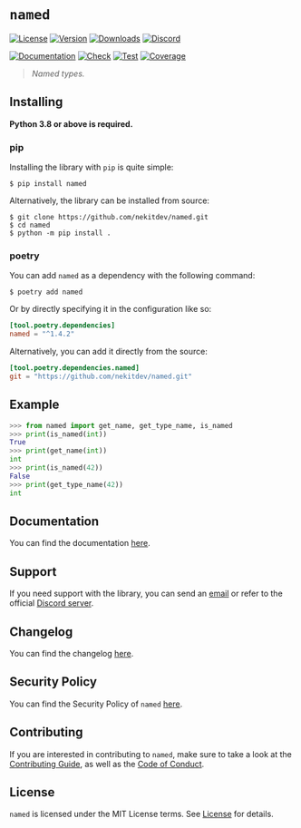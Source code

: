 # `named`

[![License][License Badge]][License]
[![Version][Version Badge]][Package]
[![Downloads][Downloads Badge]][Package]
[![Discord][Discord Badge]][Discord]

[![Documentation][Documentation Badge]][Documentation]
[![Check][Check Badge]][Actions]
[![Test][Test Badge]][Actions]
[![Coverage][Coverage Badge]][Coverage]

> *Named types.*

## Installing

**Python 3.8 or above is required.**

### pip

Installing the library with `pip` is quite simple:

```console
$ pip install named
```

Alternatively, the library can be installed from source:

```console
$ git clone https://github.com/nekitdev/named.git
$ cd named
$ python -m pip install .
```

### poetry

You can add `named` as a dependency with the following command:

```console
$ poetry add named
```

Or by directly specifying it in the configuration like so:

```toml
[tool.poetry.dependencies]
named = "^1.4.2"
```

Alternatively, you can add it directly from the source:

```toml
[tool.poetry.dependencies.named]
git = "https://github.com/nekitdev/named.git"
```

## Example

```python
>>> from named import get_name, get_type_name, is_named
>>> print(is_named(int))
True
>>> print(get_name(int))
int
>>> print(is_named(42))
False
>>> print(get_type_name(42))
int
```

## Documentation

You can find the documentation [here][Documentation].

## Support

If you need support with the library, you can send an [email][Email]
or refer to the official [Discord server][Discord].

## Changelog

You can find the changelog [here][Changelog].

## Security Policy

You can find the Security Policy of `named` [here][Security].

## Contributing

If you are interested in contributing to `named`, make sure to take a look at the
[Contributing Guide][Contributing Guide], as well as the [Code of Conduct][Code of Conduct].

## License

`named` is licensed under the MIT License terms. See [License][License] for details.

[Email]: mailto:support@nekit.dev

[Discord]: https://nekit.dev/chat

[Actions]: https://github.com/nekitdev/named/actions

[Changelog]: https://github.com/nekitdev/named/blob/main/CHANGELOG.md
[Code of Conduct]: https://github.com/nekitdev/named/blob/main/CODE_OF_CONDUCT.md
[Contributing Guide]: https://github.com/nekitdev/named/blob/main/CONTRIBUTING.md
[Security]: https://github.com/nekitdev/named/blob/main/SECURITY.md

[License]: https://github.com/nekitdev/named/blob/main/LICENSE

[Package]: https://pypi.org/project/named
[Coverage]: https://codecov.io/gh/nekitdev/named
[Documentation]: https://nekitdev.github.io/named

[Discord Badge]: https://img.shields.io/discord/728012506899021874
[License Badge]: https://img.shields.io/pypi/l/named
[Version Badge]: https://img.shields.io/pypi/v/named
[Downloads Badge]: https://img.shields.io/pypi/dm/named

[Documentation Badge]: https://github.com/nekitdev/named/workflows/docs/badge.svg
[Check Badge]: https://github.com/nekitdev/named/workflows/check/badge.svg
[Test Badge]: https://github.com/nekitdev/named/workflows/test/badge.svg
[Coverage Badge]: https://codecov.io/gh/nekitdev/named/branch/main/graph/badge.svg
